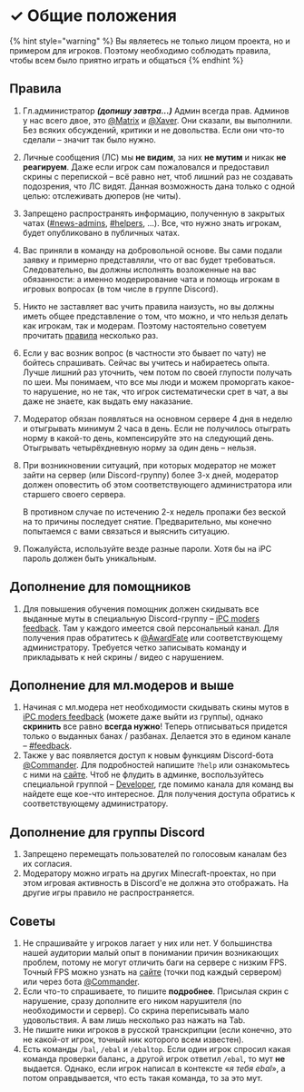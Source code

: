 # ✓ Общие положения

{% hint style="warning" %}
Вы являетесь не только лицом проекта, но и примером для игроков. Поэтому необходимо соблюдать правила, чтобы всем было приятно играть и общаться
{% endhint %}

## Правила

1. Гл.администратор _**\(допишу завтра...\)**_  Админ всегда прав. Админов у нас всего двое, это [@Matrix](//discord.com/users/194419590694961152) и [@Xaver](//discord.com/users/177255966952259584). Они сказали, вы выполнили. Без всяких обсуждений, критики и не довольства. Если они что-то сделали – значит так было нужно.
2. Личные сообщения \(ЛС\) мы **не видим**, за них **не мутим** и никак **не реагируем**. Даже если игрок сам пожаловался и предоставил скрины с перепиской – всё равно нет, чтоб лишний раз не создавать подозрения, что ЛС видят. Данная возможность дана только с одной целью: отслеживать дюперов \(не читы\).
3. Запрещено распространять информацию, полученную в закрытых чатах \([\#news-admins](//discord.com/channels/292021813528231948/656484070020349974), [\#helpers](//discord.com/channels/292021813528231948/660576753621794829), …\). Все, что нужно знать игрокам, будет опубликовано в публичных чатах. 
4. Вас приняли в команду на добровольной основе. Вы сами подали заявку и примерно представляли, что от вас будет требоваться. Следовательно, вы должны исполнять возложенные на вас обязанности: а именно модерирование чата и помощь игрокам в игровых вопросах \(в том числе в группе Discord\). 
5. Никто не заставляет вас учить правила наизусть, но вы должны иметь общее представление о том, что можно, и что нельзя делать как игрокам, так и модерам. Поэтому настоятельно советуем прочитать [правила](//iplaycraft.ru/go/rules) несколько раз.
6. Если у вас возник вопрос \(в частности это бывает по чату\) не бойтесь спрашивать. Сейчас вы учитесь и набираетесь опыта. Лучше лишний раз уточнить, чем потом по своей глупости получать по шеи. Мы понимаем, что все мы люди и можем проморгать какое-то нарушение, но не так, что игрок систематически срет в чат, а вы даже не знаете, как выдать ему наказание. 
7. Модератор обязан появляться на основном сервере 4 дня в неделю и отыгрывать минимум 2 часа в день. Если не получилось отыграть норму в какой-то день, компенсируйте это на следующий день. Отыгрывать четырёхдневную норму за один день – нельзя.
8. При возникновении ситуаций, при которых модератор не может зайти на сервер \(или Discord-группу\) более 3-х дней, модератор должен оповестить об этом соответствующего администратора или старшего своего сервера.

   В противном случае по истечению 2-х недель пропажи без веской на то причины последует снятие. Предварительно, мы конечно попытаемся с вами связаться и выяснить ситуацию.  

9. Пожалуйста, используйте везде разные пароли. Хотя бы на iPC пароль должен быть уникальным.

## Дополнение для помощников

1. Для повышения обучения помощник должен скидывать все выданные муты в специальную Discord-группу – [iPC moders feedback](//discord.gg/mffmgrx). Там у каждого имеется свой персональный канал. Для получения прав обратитесь к [@AwardFate](//discord.com/users/327848335857811456) или соответствующему администратору.  Требуется четко записывать команду и прикладывать к ней скрины / видео с нарушением.

## Дополнение для мл.модеров и выше

1. Начиная с мл.модера нет необходимости скидывать скины мутов в [iPC moders feedback](//discord.gg/mffmgrx) \(можете даже выйти из группы\), однако **скринить** все равно **всегда нужно**! Теперь отписываться придется только о выданных банах / разбанах. Делается это в едином канале – [\#feedback](//discord.com/channels/292021813528231948/652635936043040769). 
2. Также у вас появляется доступ к новым функциям Discord-бота [@Commander](//discord.com/users/653192844697141259). Для подробностей напишите `?help` или ознакомьтесь с ними на [сайте](//ipc.i96.dev/bots/commander). Чтоб не флудить в админке, воспользуйтесь специальной группой – [Developer](//discord.gg/Z3VAEme), где помимо канала для команд вы найдете еще кое-что интересное. Для получения доступа обратись к соответствующему администратору.

## Дополнение для группы Discord

1. Запрещено перемещать пользователей по голосовым каналам без их согласия.
2. Модератору можно играть на других Minecraft-проектах, но при этом игровая активность в Discord'e не должна это отображать. На другие игры правило не распространяется.

## Советы

1. Не спрашивайте у игроков лагает у них или нет. У большинства нашей аудитории малый опыт в понимании причин возникающих проблем, потому не могут отличить баги на сервере с низким FPS. Точный FPS можно узнать на [сайте](//iplaycraft.ru) \(точки под каждый сервером\) или через бота [@Commander](//discord.com/users/653192844697141259).
2. Если что-то спрашиваете, то пишите **подробнее**. Присылая скрин с нарушение, сразу дополните его ником нарушителя \(по необходимости и сервер\). Со скрина переписывать мало удовольствия. А вам лишь несколько раз нажать на Tab.
3. Не пишите ники игроков в русской транскрипции \(если конечно, это не какой-от игрок, точный ник которого всем известен\).
4. Есть команды `/bal`, `/ebal` и `/ebaltop`. Если один игрок спросил какая команда проверки баланс, а другой игрок ответил `/ebal`, то мут **не** выдается. Однако, если игрок написал в контексте «_я тебя ebal_», а потом оправдывается, что есть такая команда, то за это мут.

